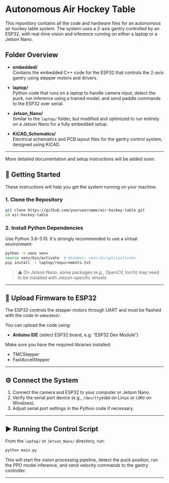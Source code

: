 # Autonomous Air Hockey Table

This repository contains all the code and hardware files for an autonomous air hockey table system. The system uses a 2-axis gantry controlled by an ESP32, with real-time vision and inference running on either a laptop or a Jetson Nano.

## Folder Overview

- **embedded/**  
  Contains the embedded C++ code for the ESP32 that controls the 2-axis gantry using stepper motors and drivers.

- **laptop/**  
  Python code that runs on a laptop to handle camera input, detect the puck, run inference using a trained model, and send paddle commands to the ESP32 over serial.

- **Jetson_Nano/**  
  Similar to the `laptop/` folder, but modified and optimized to run entirely on a Jetson Nano for a fully embedded setup.

- **KiCAD_Schematics/**  
  Electrical schematics and PCB layout files for the gantry control system, designed using KiCAD.

---

More detailed documentation and setup instructions will be added soon.


## 🚀 Getting Started

These instructions will help you get the system running on your machine.

### 1. Clone the Repository

```bash
git clone https://github.com/yourusername/air-hockey-table.git
cd air-hockey-table
````

### 2. Install Python Dependencies

Use Python 3.8–3.10. It's strongly recommended to use a virtual environment:

```bash
python -m venv venv
source venv/bin/activate  # Windows: venv\Scripts\activate
pip install -r laptop/requirements.txt
```

> ⚠️ On Jetson Nano, some packages (e.g., OpenCV, torch) may need to be installed with Jetson-specific wheels

---

## 🔧 Upload Firmware to ESP32

The ESP32 controls the stepper motors through UART and must be flashed with the code in `embedded/`.

You can upload the code using:

* **Arduino IDE** (select ESP32 board, e.g. “ESP32 Dev Module”)


Make sure you have the required libraries installed:

* TMCStepper
* FastAccelStepper

---

## ⚙️ Connect the System

1. Connect the camera and ESP32 to your computer or Jetson Nano.
2. Verify the serial port device (e.g., `/dev/ttyUSB0` on Linux or `COM3` on Windows).
3. Adjust serial port settings in the Python code if necessary.

---

## ▶️ Running the Control Script

From the `laptop/` or `Jetson_Nano/` directory, run:

```bash
python main.py
```

This will start the vision processing pipeline, detect the puck position, run the PPO model inference, and send velocity commands to the gantry controller.

---
